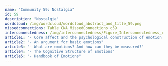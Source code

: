 ```yaml
---
name: "Community 59: Nostalgia"
id: 59
description: "Nostalgia"
wordcloud: /img/wordcloud/wordcloud_abstract_and_title_59.png
missedconnections: Table_CNA_MissedConnections_c59
interconnectedness: /img/interconnectedness/Figure_Interconnectedness_c59.png
article1: "- Core affect and the psychological construction of emotion."
article2: "- An argument for basic emotions"
article3: "- What are emotions? And how can they be measured?"
article4: "- The Cognitive Structure of Emotions"
article5: "- Handbook of Emotions"
---
```

